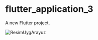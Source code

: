 # flutter_application_3

A new Flutter project.

![ResimUygArayuz](https://github.com/Cloweded/ResimArayuz/assets/138334472/369ca18c-46e2-41ce-8ee9-e82fcea1ee96)


